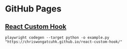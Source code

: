# GitHub Pages
## [React Custom Hook](https://github.com/ChrisWongAtCUHK/react-custom-hook)
```
playwright codegen --target python -o example.py "https://chriswongatcuhk.github.io/react-custom-hook/"
```